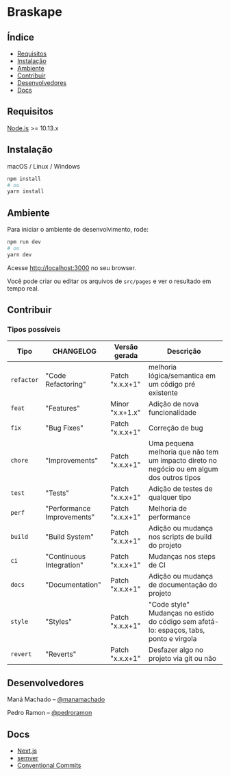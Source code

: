 # Braskape

<!-- BADGES -->

## Índice

- [Requisitos](#requisitos)
- [Instalação](#instalação)
- [Ambiente](#ambiente)
- [Contribuir](#contribuir)
- [Desenvolvedores](#desenvolvedores)
- [Docs](#docs)

## Requisitos

[Node.js] >= 10.13.x

## Instalação

macOS / Linux / Windows

```sh
npm install
# ou
yarn install
```

## Ambiente

Para iniciar o ambiente de desenvolvimento, rode:

```bash
npm run dev
# ou
yarn dev
```

Acesse [http://localhost:3000](http://localhost:3000) no seu browser.

Você pode criar ou editar os arquivos de `src/pages` e ver o resultado em tempo real.

## Contribuir

<!-- DESCRIÇÃO -->

### Tipos possíveis

Tipo       | CHANGELOG                  | Versão gerada   | Descrição
-----------|----------------------------|-----------------|-------------------------------------------------------------------------------------------
`refactor` | "Code Refactoring"         | Patch "x.x.x+1" | melhoria lógica/semantica em um código pré existente
`feat`     | "Features"                 | Minor "x.x+1.x" | Adição de nova funcionalidade
`fix`      | "Bug Fixes"                | Patch "x.x.x+1" | Correção de bug
`chore`    | "Improvements"             | Patch "x.x.x+1" | Uma pequena melhoria que não tem um impacto direto no negócio ou em algum dos outros tipos
`test`     | "Tests"                    | Patch "x.x.x+1" | Adição de testes de qualquer tipo
`perf`     | "Performance Improvements" | Patch "x.x.x+1" | Melhoria de performance
`build`    | "Build System"             | Patch "x.x.x+1" | Adição ou mudança nos scripts de build do projeto
`ci`       | "Continuous Integration"   | Patch "x.x.x+1" | Mudanças nos steps de CI
`docs`     | "Documentation"            | Patch "x.x.x+1" | Adição ou mudança de documentação do projeto
`style`    | "Styles"                   | Patch "x.x.x+1" | "Code style" Mudanças no estido do código sem afetá-lo: espaços, tabs, ponto e virgola
`revert`   | "Reverts"                  | Patch "x.x.x+1" | Desfazer algo no projeto via git ou não


## Desenvolvedores
Maná Machado – [@manamachado](https://github.com/manamachado)

Pedro Ramon – [@pedroramon](https://github.com/pedroramon)
## Docs

* [Next.js](https://nextjs.org/docs)
* [semver](https://semver.org/lang/pt-BR/)
* [Conventional Commits](https://www.conventionalcommits.org/pt-br/v1.0.0/)

[Node.js]:(https://nodejs.org/)
